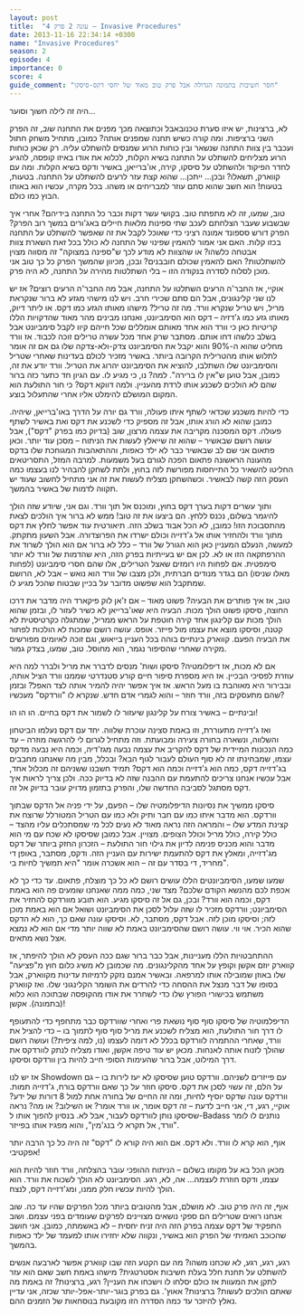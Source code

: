 ```yaml
---
layout: post
title:  "עונה 2 פרק 4 – Invasive Procedures"
date: 2013-11-16 22:34:14 +0300
name: "Invasive Procedures"
season: 2
episode: 4
importance: 0
score: 4
guide_comment: "חסר חשיבות בתמונה הגדולה אבל פרק טוב מאוד של יחסי דקס-סיסקו"
---
```

היה זה לילה חשוך וסוער...

לא, ברצינות, יש איזו סערת טכנובאבל וכתוצאה מכך מפנים את התחנה *שוב*, זה הפרק השני ברציפות. ומה קורה כשיש תחנה שמפנים אותה? כמובן, מתחיל משחק חתול ועכבר בין צוות התחנה שנשאר ובין כוחות הרוע שמנסים להשתלט עליה. רק שכאן כוחות הרוע מצליחים להשתלט על התחנה בשיא הקלות, לכלוא את אודו באיזו קופסה, להגיע לחדר הפיקוד ולהשתלט על סיסקו, קירה, או'ברייאן, באשיר ודקס בשיא הקלות. ומה עם קווארק, תשאלו? ובכן... ייתכן... שהוא קצת עזר לרעים להשתלט על התחנה. בטעות, בטעות! הוא חשב שהוא סתם עוזר למבריחים או משהו. בכל מקרה, עכשיו הוא באותו הבוץ כמו כולם.

טוב, שמעו, זה לא מתפתח טוב. בקושי עשר דקות וכבר כל התחנה בידיהם? אחרי איך שבשבוע שעבר הצלחתם לעכב שתי ספינות מלאות חיילים באג'ורים במשך רוב הפרק? הפרק דורש סספונד אמונה רציני כדי שאוכל לקבל את זה שאפשר להשתלט על התחנה בכזו קלות. האם אני אמור להאמין שפינוי של התחנה לא כולל בכל זאת השארת צוות אבטחה כלשהו? או שהצוות לא מודע לכך ש"ספינה במצוקה" זה מסווה מצוין להשתלטות? האם להאמין שכולם חובבנים? ובכן, מכיוון שהמשך הפרק כל כך טוב אני מוכן לסלוח לסדרה בנקודה הזו – בלי השתלטות מהירה על התחנה, לא היה פרק.

אוקיי, אז החבר'ה הרעים השתלטו על התחנה, אבל מה החבר'ה הרעים רוצים? אז יש לנו שני קלינגונים, אבל הם סתם שכירי חרב. ויש לנו מישהי מגזע לא ברור שנקראת מריל, ויש טריל שנקרא וורד. מה זה טריל? מישהו מאותו הגזע כמו דקס. או ליתר דיוק, מאותו גזע כמו ג'דזיה – דקס הוא הסימביונט, ואנחנו מבינים מהר מאוד שהדקויות הללו קריטיות כאן כי וורד הוא אחד מאותם אומללים שכל חייהם קיוו לקבל סימביונט אבל בשלב כלשהו דחו אותם. מסתבר שרק אחד מכל עשרה טרילים זוכה לכבוד. אז וורד מחליט שהוא ה-90% והוא יקבל את הסימביונט צדק-ולא-צדקה שלו גם אם זה אומר לתלוש אותו מהטרילית הקרובה ביותר. באשיר מזכיר לכולם בעדינות שאחרי שטריל והסימביונט שלו השתלבו, להוציא את הסימביונט יהרוג את הטריל. וורד יודע את זה, כמובן, אבל טוען ש"אין לו ברירה". למה? נו, כי מגיע לו. עם הגיון חד כתער כזה ברור שהם לא הולכים לשכנע אותו לרדת מהעניין. ולמה דווקא דקס? כי חור התולעת הוא המקום המושלם להימלט אליו אחרי שהתעלול בוצע.

כדי להיות משכנע שכדאי לשתף איתו פעולה, וורד גם יורה על הדרך באו'ברייאן, שיהיה. כמובן שהוא לא הורג אותו, אבל זה מספיק כדי לשכנע את דקס ואת באשיר לשתף פעולה. דקס המסכנה מקריבה את עצמה מרצון, שוב (בדיוק כמו בפרק "דקס"), אבל עושה רושם שבאשיר – שהוא זה שייאלץ לעשות את הניתוח – מסכן עוד יותר. וכאן פתאום אני שם לב שבאשיר כבר לא ילד כאפות, וההתאהבות המגוחכת שלו בדקס מהעונה הראשונה פתאום הפכה לגורם בעל משמעות. למרבה המזל, התסריטאים החליטו להשאיר כל התייחסות מפורשת לזה בחוץ, ולתת לשחקן להבהיר לנו בעצמו כמה העסק הזה קשה לבאשיר. וכשהשחקן מצליח לעשות את זה אני מתחיל לחשוב שעוד יש תקווה לדמות של באשיר בהמשך.

ותוך עשרים דקות בערך דקס בחוץ, ומוכנס אל תוך וורד. וגם אני, שיודע שזה הולך להיגמר בשלום, נכנס ללחץ. הם ביצעו את זה טוב! ממש לא ברור איך הולכים לצאת מהתסבוכת הזו!
כמובן, לא הכל אבוד בשלב הזה. תיאורטית עוד אפשר לחלץ את דקס מתוך וורד ולהחזיר אותו אל ג'דזייה וכולם ישרדו את הפרוצדורה. אבל השעון מתקתק. למעשה, הנעלם המעניין כאן הוא הגורל של וורד – כלל לא ברור אם הוא הולך לשרוד את ההרפתקאה הזו או לא. לכן אם יש בעייתיות בפרק הזה, היא שהדמות של וורד לא יותר סימפטית. אם לפחות היו רומזים שאצל הטרילים, אלו שהם חסרי סימביונט (לפחות מאלו שניסו) הם בגדר מנודים חברתית, ולכן מצבו של וורד הוא נואש – אבל לא, הרושם שמתקבל הוא שפשוט מדובר על בכיין שבטוח שהכל מגיע לו.

טוב, אז איך פותרים את הבעיה? פשוט מאוד – אם ז'אן לוק פיקארד היה מדבר את דרכו החוצה, סיסקו פשוט הולך מכות. הבעיה היא שאו'ברייאן לא כשיר לעזור לו, ובזמן שהוא הולך מכות עם קלינגון אחד קירה חוטפת על הראש ממריל, שמתגלה כקרטיסטית לא קטנה, וסיסקו מוצא את עצמו מול פייזר. אופס. עושה רושם שמכות לא הולכות לפתור את הבעיה הפעם. קווארק בינתיים בוהה בכל העניין בייאוש, וגם זוכה לאיומים מפורשים מקירה שאחרי שהסיפור נגמר, הוא מחוסל. טוב, שמעו, בצדק גמור. 

אם לא מכות, אז דיפלומטיה? סיסקו ושות' מנסים לדברר את מריל ולברר למה היא עוזרת לפסיכי הבכיין. אז היא מספרת סיפור חיים קורע סטנדרטי שממנו וורד הציל אותה, ובבירור היא מאוהבת בו מעל הראש. אז איך אפשר יהיה להמיר אותה לצד האפל? ובזמן שהם מתעסקים בזה, וורד חוזר – והוא לגמרי אדם חדש. שנקרא לו "וורדקס" מעכשיו?

ובינתיים – באשיר צורח על קלינגון שיעזור לו לשמור את דקס בחיים. הו הו הו!

ואז ג'דזייה מתעוררת, וזו באמת סצינה עוכרת שלווה. יחד עם דקס נעלמו הביטחון והשלווה, ונשארה בחורה צעירה ומבועתת. וזה מתחיל לגרום לי להרגשה מוזרה – עד כמה הנכונות המיידית של דקס להקריב את עצמה נבעה מגז'דיה, וכמה היא נבעה מדקס עצמו, שמבחינתו זה לא סוף העולם לעבור לגוף הבא? ובכלל, מבין מה שאנחנו מחבבים בג'דזייה דקס, כמה הוא ג'דזייה וכמה הוא דקס? תמיד חשבנו ששניהם זה מכלול אחד, אבל עכשיו אנחנו צריכים להתעמת עם ההבנה שזה לא בדיוק ככה. ולכן צריך לראות איך דקס מסתגל לסביבה החדשה שלו, והפרק בתזמון מדויק עובר בדיוק אל זה.

סיסקו ממשיך את נסיונות הדיפלומטיה שלו – הפעם, על ידי פניה אל הדקס שבתוך וורדקס. הוא מדבר איתו כמו עם חבר ותיק ולא כמו עם הטריל המטורלל שרוצח את קצינת המדע שלו – והמראה הזה נראה מאוד לא נעים לכל מי שמסתכלים עליו מהצד – כולל קירה, כולל מריל וכולל הצופים. מצויין. אבל כמובן שסיסקו לא שכח עם מי הוא מדבר והוא מכניס פנימה לדיון את גילוי חור התולעת – הזכרון החזק ביותר של דקס מג'דזייה, ומאלץ את דקס להתעמת ישירות עם העניין הזה. ודקס, מסתבר, באופן די מחריד, די בסדר עם זה – הוא אשכרה אומר "היא תמשיך לחיות בי".

שמעו שמעו, הסימביונטים הללו עושים רושם לא כל כך מוצלח, פתאום. עד כדי כך לא אכפת לכם מהנשא הקודם שלכם? מצד שני, כמה ממה שאנחנו שומעים פה הוא באמת דקס, וכמה הוא וורד? ובכן, גם אל זה סיסקו מגיע. הוא תובע מוורדקס להחזיר את הסימביונט; וורדקס מזכיר לו שזה עלול לסכן את הסימביונט ושואל אם הוא באמת מוכן לזה; וסיסקו מוכן לזה. אבל דקס, מסתבר, לא. וסיסקו עונה שאם כך, הוא לא הדקס שהוא הכיר. אוי ווי. עושה רושם שהסימביונט באמת לא שווה יותר מדי אם הוא לא נמצא אצל נשא מתאים.

ההתחבטויות הללו מעניינות, אבל כבר ברור שגם ככה העסק לא הולך להיפתר, אז קווארק יוזם אקשן וקופץ על אחד מהקלינגונים. מה שכמובן לא משיג כלום חוץ מ"פציעה" שלו באוזן שמובילה אותו למרפאה. ובאשיר אמנם נזקק לרמיזות עדינות מקווארק, אבל בסופו של דבר מנצל את ההסחה כדי להרדים את השומר הקלינגוני שלו. ואז קווארק משתמש בכישורי הפורץ שלו כדי לשחרר את אודו מהקופסה שבתוכה הוא כלוא (בתמונה). אקשן!

הדיפלמוטיה של סיסקו סוף סוף נושאת פרי ואחרי שוורדקס כבר מתחפף כדי להתעופף לו דרך חור התולעת, הוא מצליח לשכנע את מריל סוף סוף לתמוך בו – כדי להציל את וורד, שאחרי ההתמרה לוורדקס בכלל לא דומה לעצמו (נו, למה ציפית?) ועושה רושם שהולך לזנוח אותה לאנחות. מכאן יש עוד טיפה אקשן, ואודו מצליח לנתק לוורדקס את דרך המילוט, אבל ברור שהעימות הסופי חייב להיות בין וורדקס וסיסקו. 

אז יש לנו Showdown עם פייזרים לשניהם. וורדקס טוען שסיסקו לא יעז לירות בו – גם על הלם, זה עשוי לסכן את דקס. סיסקו חוזר על כך שאם וורדקס בורח, ג'דזייה תמות. וורדקס עונה שדקס יוסיף לחיות, ומה זה החיים של בחורה אחת למול 8 דורות של ידע? אוקיי, רגע, די, אני חייב לדעת – זה דקס אומר, או וורד אומר? או השילוב? או מה? נראה שסיסקו נותן לוורדקס לעבור, אבל לא. בנסיון להפוך אותו ל-Badass נותנים לו לומר "וורד, אל תקרא לי בנג'מין", והוא מפגיז אותו בפייזר.

אוף, הוא קרא לו וורד. ולא דקס. אם הוא היה קורא לו "דקס" זה היה כל כך הרבה יותר אפקטיבי!

מכאן הכל בא על מקומו בשלום – הניתוח ההופכי עובר בהצלחה, וורד חוזר להיות הוא עצמו, ודקס חוזרת לעצמה... אה, לא, רגע. הסימביונט לא הולך לשכוח את וורד. הוא הולך להיות עכשיו חלק ממנו, ומג'דזייה דקס, לנצח.

אוף, זה היה פרק טוב. לא מושלם, אבל מהטובים ביותר מכל הפרקים שהיו עד כה. שוב אנחנו רואים שטרילים הם ספקי נושאים מצויינים לפרקים שעומדים בפני עצמם. ושוב התפקיד של דקס עצמה בפרק הזה היה זניח יחסית – לא באשמתה, כמובן. אני חושב שהכוכב האמיתי של הפרק הוא באשיר, ונקווה שלא יחזירו אותו למעמד של ילד כאפות בהמשך.

רגע, רגע, רגע, לא שכחנו משהו? מה עם הקטע הזה שבו קווארק אפשר לארבעה אנשים להשתלט על תחנת חלל בעלת חשיבות אסטרטגית? מישהו באמת חשב שאם הוא עזר לתקן את המעוות אז כולם יסלחו לו וישכחו את העניין? רגע, ברצינות? זה באמת מה שאתם הולכים לעשות? ברצינות? אאוץ'. גם בפרק בוגר-יותר-אפל-יותר שכזה, אני עדיין נאלץ להיזכר עד כמה הסדרה הזו מקובעת בנוסחאות של הזמנים ההם.
